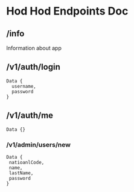 # Hod Hod Endpoints Doc

## /info
Information about app

## /v1/auth/login
```
Data {
  username,
  password
}
```

## /v1/auth/me
```
Data {}
```
### /v1/admin/users/new
```
Data {
 natioanlCode,
 name,
 lastName,
 password
}
```
